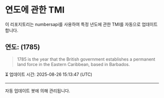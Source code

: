 
# 연도에 관한 TMI

이 리포지토리는 numbersapi를 사용하여 특정 년도에 관한 TMI를 자동으로 업데이트합니다.

## 연도: (1785)
> 1785 is the year that the British government establishes a permanent land force in the Eastern Caribbean, based in Barbados.

⏳ 업데이트 시간: 2025-08-26 15:13:47 (UTC)

---
자동 업데이트 봇에 의해 관리됩니다.
